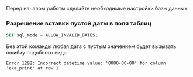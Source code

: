 Перед началом работы сделайте необходимые настройки базы данных

### Разрешение вставки пустой даты в поля таблиц

 ```sql
 SET sql_mode = ALLOW_INVALID_DATES;
 ```
 
 Без этой команды любая дата с пустым значением будет 
вызывать ошибку подобного вида

```
Error 1292: Incorrect datetime value: '0000-00-00' for column 'eka_print' at row 1
```
